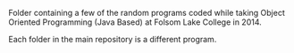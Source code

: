Folder containing a few of the random programs coded while taking Object Oriented Programming (Java Based) at Folsom Lake College in 2014.

Each folder in the main repository is a different program.
